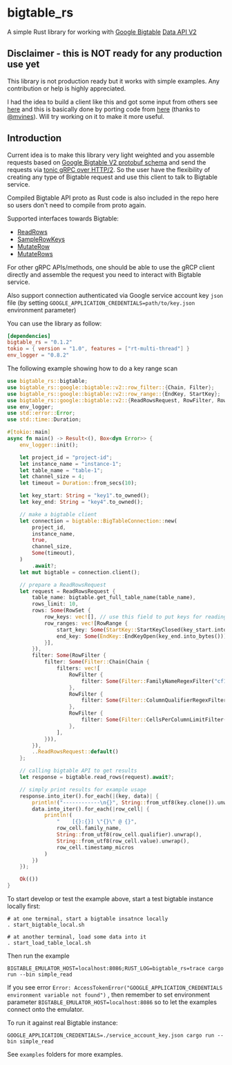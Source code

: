 # bigtable_rs

A simple Rust library for working
with [Google Bigtable](https://cloud.google.com/bigtable/docs/) [Data API V2](https://cloud.google.com/bigtable/docs/reference/data/rpc/google.bigtable.v2)

## Disclaimer - this is NOT ready for any production use yet

This library is not production ready but it works with simple examples. Any contribution or help is highly appreciated.

I had the idea to build a client like this and got some input from others
see [here](https://github.com/durch/rust-bigtable/issues/4)
and this is basically done by porting code from [here](
https://github.com/solana-labs/solana/tree/master/storage-bigtable)
(thanks to [@mvines](https://github.com/mvines)). Will try working on it to make it more useful.

## Introduction

Current idea is to make this library very light weighted and you assemble requests based
on [Google Bigtable V2 protobuf schema](https://github.com/googleapis/googleapis/blob/master/google/bigtable/v2/bigtable.proto)
and send the requests via [tonic gRPC over HTTP/2](https://github.com/hyperium/tonic). So the user have the flexibility
of creating any type of Bigtable request and use this client to talk to Bigtable service.

Compiled Bigtable API proto as Rust code is also included in the repo here so users don't need to compile from proto
again.

Supported interfaces towards Bigtable:

* [ReadRows](https://github.com/googleapis/googleapis/blob/master/google/bigtable/v2/bigtable.proto#L55)
* [SampleRowKeys](https://github.com/googleapis/googleapis/blob/master/google/bigtable/v2/bigtable.proto#L68)
* [MutateRow](https://github.com/googleapis/googleapis/blob/master/google/bigtable/v2/bigtable.proto#L78)
* [MutateRows](https://github.com/googleapis/googleapis/blob/master/google/bigtable/v2/bigtable.proto#L90)

For other gRPC APIs/methods, one should be able to use the gRCP client directly and assemble the request you need to
interact with Bigtable service.

Also support connection authenticated via Google service account key `json` file
(by setting `GOOGLE_APPLICATION_CREDENTIALS=path/to/key.json` environment parameter)

You can use the library as follow:

```toml
[dependencies]
bigtable_rs = "0.1.2"
tokio = { version = "1.0", features = ["rt-multi-thread"] }
env_logger = "0.8.2"
```

The following example showing how to do a key range scan

```rust
use bigtable_rs::bigtable;
use bigtable_rs::google::bigtable::v2::row_filter::{Chain, Filter};
use bigtable_rs::google::bigtable::v2::row_range::{EndKey, StartKey};
use bigtable_rs::google::bigtable::v2::{ReadRowsRequest, RowFilter, RowRange, RowSet};
use env_logger;
use std::error::Error;
use std::time::Duration;

#[tokio::main]
async fn main() -> Result<(), Box<dyn Error>> {
    env_logger::init();

    let project_id = "project-id";
    let instance_name = "instance-1";
    let table_name = "table-1";
    let channel_size = 4;
    let timeout = Duration::from_secs(10);

    let key_start: String = "key1".to_owned();
    let key_end: String = "key4".to_owned();

    // make a bigtable client
    let connection = bigtable::BigTableConnection::new(
        project_id,
        instance_name,
        true,
        channel_size,
        Some(timeout),
    )
        .await?;
    let mut bigtable = connection.client();

    // prepare a ReadRowsRequest
    let request = ReadRowsRequest {
        table_name: bigtable.get_full_table_name(table_name),
        rows_limit: 10,
        rows: Some(RowSet {
            row_keys: vec![], // use this field to put keys for reading specific rows
            row_ranges: vec![RowRange {
                start_key: Some(StartKey::StartKeyClosed(key_start.into_bytes())),
                end_key: Some(EndKey::EndKeyOpen(key_end.into_bytes())),
            }],
        }),
        filter: Some(RowFilter {
            filter: Some(Filter::Chain(Chain {
                filters: vec![
                    RowFilter {
                        filter: Some(Filter::FamilyNameRegexFilter("cf1".to_owned())),
                    },
                    RowFilter {
                        filter: Some(Filter::ColumnQualifierRegexFilter("c1".as_bytes().to_vec())),
                    },
                    RowFilter {
                        filter: Some(Filter::CellsPerColumnLimitFilter(2)),
                    },
                ],
            })),
        }),
        ..ReadRowsRequest::default()
    };

    // calling bigtable API to get results
    let response = bigtable.read_rows(request).await?;

    // simply print results for example usage
    response.into_iter().for_each(|(key, data)| {
        println!("------------\n{}", String::from_utf8(key.clone()).unwrap());
        data.into_iter().for_each(|row_cell| {
            println!(
                "    [{}:{}] \"{}\" @ {}",
                row_cell.family_name,
                String::from_utf8(row_cell.qualifier).unwrap(),
                String::from_utf8(row_cell.value).unwrap(),
                row_cell.timestamp_micros
            )
        })
    });

    Ok(())
}

```

To start develop or test the example above, start a test bigtable instance locally first:

```
# at one terminal, start a bigtable insatnce locally
. start_bigtable_local.sh

# at another terminal, load some data into it
. start_load_table_local.sh
```

Then run the example

```
BIGTABLE_EMULATOR_HOST=localhost:8086;RUST_LOG=bigtable_rs=trace cargo run --bin simple_read
```

If you see error `Error: AccessTokenError("GOOGLE_APPLICATION_CREDENTIALS environment variable not found")`
, then remember to set environment parameter `BIGTABLE_EMULATOR_HOST=localhost:8086`
so to let the examples connect onto the emulator.

To run it against real Bigtable instance:

```
GOOGLE_APPLICATION_CREDENTIALS=./service_account_key.json cargo run --bin simple_read
```

See `examples` folders for more examples.